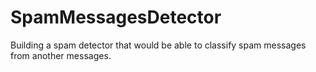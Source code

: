 # SpamMessagesDetector
Building a spam detector that would be able to classify spam messages from another messages.
